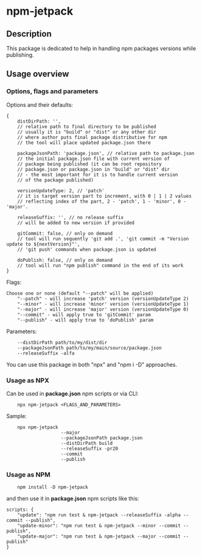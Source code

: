# npm-jetpack

## Description

This package is dedicated to help in handling npm packages versions while publishing.

## Usage overview

### Options, flags and parameters

Options and their defaults:

```
{
    distDirPath: '',
    // relative path to final directory to be published
    // usually it is "build" or "dist" or any other dir
    // where author puts final package distributive for npm
    // the tool will place updated package.json there
    
    packageJsonPath: 'package.json', // relative path to package.json
    // the initial package.json file with current version of
    // package being published (it can be root repository
    // package.json or package.json in "build" or "dist" dir
    // - the most important for it is to handle current version
    // of the package published)
    
    versionUpdateType: 2, // 'patch'
    // it is target version part to increment, with 0 | 1 | 2 values
    // reflecting index of the part, 2 - 'patch', 1 - 'minor', 0 - 'major'.
    
    releaseSuffix: '', // no release suffix
    // will be added to new version if provided
    
    gitCommit: false, // only on demand
    // tool will run sequently 'git add .', 'git commit -m "Version update to ${nextVersion}"',
    // 'git push' commands when package.json is updated
    
    doPublish: false, // only on demand
    // tool will run "npm publish" command in the end of its work 
}
```

Flags:

```
Choose one or none (default "--patch" will be applied)
    "--patch" - will increase 'patch' version (versionUpdateType 2)
    "--minor" - will increase 'minor' version (versionUpdateType 1)
    "--major" - will increase 'major' version (versionUpdateType 0)
    "--commit" - will apply true to 'gitCommit' param
    "--publish" - will apply true to 'doPublish' param
```

Parameters:

```
    --distDirPath path/to/my/dist/dir
    --packageJsonPath path/to/my/main/source/package.json
    --releaseSuffix -alfa
```

You can use this package in both "npx" and "npm i -D" approaches.

### Usage as NPX

Can be used in **package.json** npm scripts or via CLI:

```
    npx npm-jetpack <FLAGS_AND_PARAMETERS>
```

Sample:

```
    npx npm-jetpack
                    --major
                    --packageJsonPath package.json
                    --distDirPath build
                    --releaseSuffix -pr20
                    --commit
                    --publish
```

### Usage as NPM

```
    npm install -D npm-jetpack
```
and then use it in **package.json** npm scripts like this:

```
scripts: {
    "update": "npm run test & npm-jetpack --releaseSuffix -alpha --commit --publish",
    "update-minor": "npm run test & npm-jetpack --minor --commit --publish",
    "update-major": "npm run test & npm-jetpack --major --commit --publish"
}
```

